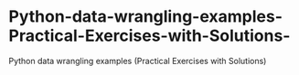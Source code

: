 # Python-data-wrangling-examples-Practical-Exercises-with-Solutions-
Python data wrangling examples (Practical Exercises with Solutions)

